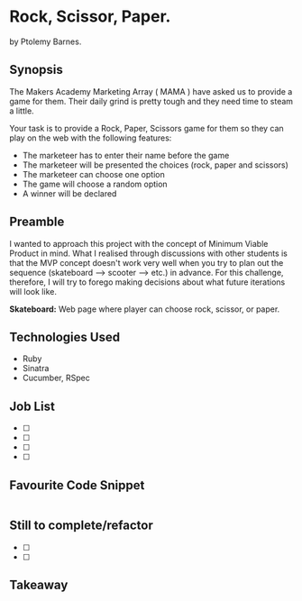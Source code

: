 Rock, Scissor, Paper.
=======================
by Ptolemy Barnes. 

## Synopsis
The Makers Academy Marketing Array ( MAMA ) have asked us to provide a game for them. Their daily grind is pretty tough and they need time to steam a little.

Your task is to provide a Rock, Paper, Scissors game for them so they can play on the web with the following features:

- The marketeer has to enter their name before the game
- The marketeer will be presented the choices (rock, paper and scissors)
- The marketeer can choose one option
- The game will choose a random option
- A winner will be declared

## Preamble
I wanted to approach this project with the concept of Minimum Viable Product in mind. What I realised through discussions with other students is that the MVP concept doesn't work very well when you try to plan out the sequence (skateboard --> scooter --> etc.) in advance. For this challenge, therefore, I will try to forego making decisions about what future iterations will look like.

**Skateboard:** Web page where player can choose rock, scissor, or paper.

## Technologies Used

- Ruby
- Sinatra
- Cucumber, RSpec

## Job List

- [ ]
- [ ]
- [ ]
- [ ]

## Favourite Code Snippet

~~~

~~~


## Still to complete/refactor

- [ ]
- [ ]

## Takeaway
